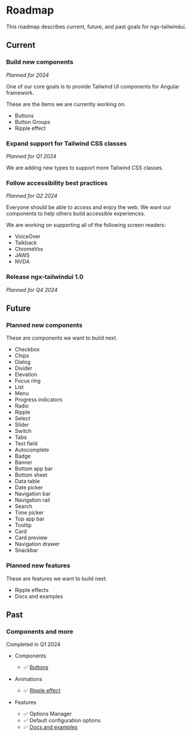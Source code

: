 # Roadmap

This roadmap describes current, future, and past goals for ngx-tailwindui.

## Current

### Build new components

*Planned for 2024*

One of our core goals is to provide Tailwind UI components for Angular framework.

These are the items we are currently working on.

*   Buttons
*   Button Groups
*   Ripple effect

### Expand support for Tailwind CSS classes

*Planned for Q1 2024*

We are adding new types to support more Tailwind CSS classes.

### Follow accessibility best practices

*Planned for Q2 2024*

Everyone should be able to access and enjoy the web. We want our components to help others build accessible experiences.

We are working on supporting all of the following screen readers:

*   VoiceOver
*   Talkback
*   ChromeVox
*   JAWS
*   NVDA

### Release ngx-tailwindui 1.0

*Planned for Q4 2024*

## Future

### Planned new components

These are components we want to build next.

*   Checkbox
*   Chips
*   Dialog
*   Divider
*   Elevation
*   Focus ring
*   List
*   Menu
*   Progress indicators
*   Radio
*   Ripple
*   Select
*   Slider
*   Switch
*   Tabs
*   Text field
*   Autocomplete
*   Badge
*   Banner
*   Bottom app bar
*   Bottom sheet
*   Data table
*   Date picker
*   Navigation bar
*   Navigation rail
*   Search
*   Time picker
*   Top app bar
*   Tooltip
*   Card
*   Card preview
*   Navigation drawer
*   Snackbar

### Planned new features

These are features we want to build next.

*   Ripple effects
*   Docs and examples

## Past

### Components and more
Completed in Q1 2024
*   Components
    *   ✅ [Buttons](https://github.com/William-Mba/ngx-tailwindui)
*   Animations
    *   ✅ [Ripple effect](https://github.com/William-Mba/ngx-tailwindui)

*   Features
    *   ✅ Options Manager
    *   ✅ Default configuration options
    *   ✅ [Docs and examples](docs/components/)
